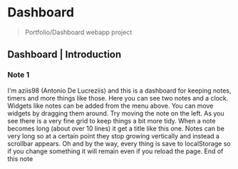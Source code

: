 
# Dashboard

> Portfolio/Dashboard webapp project

## Dashboard | Introduction

### Note 1
I'm aziis98 (Antonio De Lucreziis) and this is a dashboard for keeping notes, timers and more things like those.
Here you can see two notes and a clock. Widgets like notes can be added from the menu above. You can move widgets by dragging them around. Try moving the note on the left. As you see there is a very fine grid to keep things a bit more tidy.
When a note becomes long (about over 10 lines) it get a title like this one.
Notes can be very long so at a certain point they stop growing vertically and instead a scrollbar appears.
Oh and by the way, every thing is save to localStorage so if you change something it will remain even if you reload the page.
End of this note